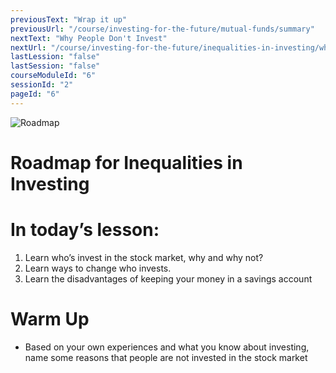 ```yaml
---
previousText: "Wrap it up"
previousUrl: "/course/investing-for-the-future/mutual-funds/summary"
nextText: "Why People Don't Invest"
nextUrl: "/course/investing-for-the-future/inequalities-in-investing/why-people-don't-invest"
lastLession: "false"
lastSession: "false"
courseModuleId: "6"
sessionId: "2"
pageId: "6"
---
```



![Roadmap](/assets/img/roadmap.png)
# Roadmap for Inequalities in Investing
# In today’s lesson: 

1. Learn who’s invest in the stock market, why and why not?
2. Learn ways to change who invests.
3. Learn the disadvantages of keeping your money in a savings account


# Warm Up
- Based on your own experiences and what you know about investing, name some reasons that people are not invested in the stock market
